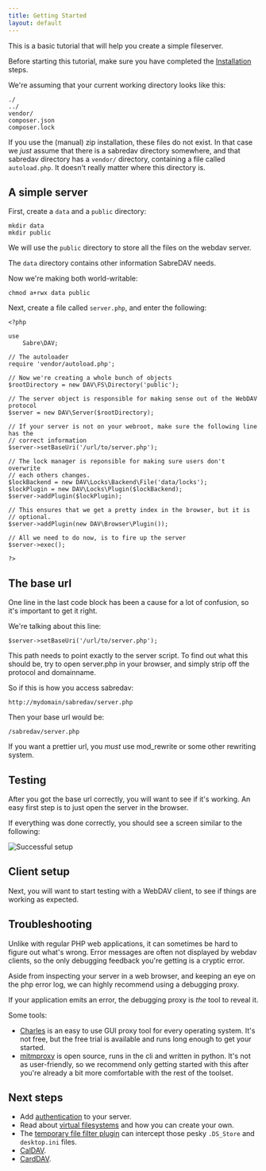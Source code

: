 ```yaml
---
title: Getting Started
layout: default
---
```


This is a basic tutorial that will help you create a simple fileserver.

Before starting this tutorial, make sure you have completed the
[Installation](/dav/install) steps.

We're assuming that your current working directory looks like this:

    ./
    ../
    vendor/
    composer.json
    composer.lock

If you use the (manual) zip installation, these files do not exist.
In that case we _just_ assume that there is a sabredav directory somewhere,
and that sabredav directory has a `vendor/` directory, containing a file
called `autoload.php`. It doesn't really matter where this directory is.

A simple server
---------------

First, create a `data` and a `public` directory:

    mkdir data
    mkdir public

We will use the `public` directory to store all the files on the webdav
server.

The `data` directory contains other information SabreDAV needs.

Now we're making both world-writable:

    chmod a+rwx data public

Next, create a file called `server.php`, and enter the following:

    <?php

    use
        Sabre\DAV;

    // The autoloader
    require 'vendor/autoload.php';

    // Now we're creating a whole bunch of objects
    $rootDirectory = new DAV\FS\Directory('public');

    // The server object is responsible for making sense out of the WebDAV protocol
    $server = new DAV\Server($rootDirectory);

    // If your server is not on your webroot, make sure the following line has the
    // correct information
    $server->setBaseUri('/url/to/server.php');

    // The lock manager is reponsible for making sure users don't overwrite
    // each others changes.
    $lockBackend = new DAV\Locks\Backend\File('data/locks');
    $lockPlugin = new DAV\Locks\Plugin($lockBackend);
    $server->addPlugin($lockPlugin);

    // This ensures that we get a pretty index in the browser, but it is
    // optional.
    $server->addPlugin(new DAV\Browser\Plugin());

    // All we need to do now, is to fire up the server
    $server->exec();

    ?>

The base url
------------

One line in the last code block has been a cause for a lot of confusion,
so it's important to get it right.

We're talking about this line:

    $server->setBaseUri('/url/to/server.php');

This path needs to point exactly to the server script. To find out what this
should be, try to open server.php in your browser, and simply strip off the
protocol and domainname.

So if this is how you access sabredav:

    http://mydomain/sabredav/server.php

Then your base url would be:

    /sabredav/server.php

If you want a prettier url, you _must_ use mod_rewrite or some other rewriting
system.

Testing
-------

After you got the base url correctly, you will want to see if it's working.
An easy first step is to just open the server in the browser.

If everything was done correctly, you should see a screen similar to the
following:

![Successful setup](/img/gettingstarted_1.png)

Client setup
------------

Next, you will want to start testing with a WebDAV client, to see if things
are working as expected.

Troubleshooting
---------------

Unlike with regular PHP web applications, it can sometimes be hard to figure
out what's wrong. Error messages are often not displayed by webdav clients,
so the only debugging feedback you're getting is a cryptic error.

Aside from inspecting your server in a web browser, and keeping an eye on
the php error log, we can highly recommend using a debugging proxy.

If your application emits an error, the debugging proxy is _the_ tool to
reveal it.

Some tools:

* [Charles][1] is an easy to use GUI proxy tool for every operating system.
  It's not free, but the free trial is available and runs long enough to
  get your started.
* [mitmproxy][2] is open source, runs in the cli and written in python. It's
  not as user-friendly, so we recommend only getting started with this after
  you're already a bit more comfortable with the rest of the toolset.

Next steps
----------

* Add [authentication](/dav/authentication) to your server.
* Read about [virtual filesystems](/dav/virtual-filesystems) and how you can
  create your own.
* The [temporary file filter plugin](/dav/temporary-file-filter-plugin) can
  intercept those pesky `.DS_Store` and `desktop.ini` files.
* [CalDAV](/dav/caldav).
* [CardDAV](/dav/carddav).

[1]: http://www.charlesproxy.com/
[2]: http://mitmproxy.org/
